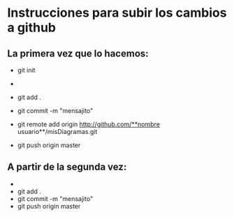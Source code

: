 # Instrucciones para subir los cambios a github

## La primera vez que lo hacemos:

- git init

- <creamos el fichero>
- git add .
- git commit -m "mensajito"
- git remote add origin http://github.com/**nombre usuario**/misDiagramas.git
- git push origin master


## A partir de la segunda vez:
- <creamos el fichero>
- git add .
- git commit -m "mensajito"
- git push origin master
